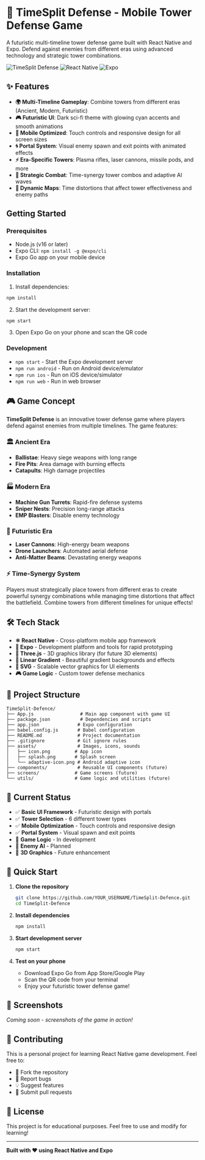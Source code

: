 # 🚀 TimeSplit Defense - Mobile Tower Defense Game

A futuristic multi-timeline tower defense game built with React Native and Expo. Defend against enemies from different eras using advanced technology and strategic tower combinations.

![TimeSplit Defense](https://img.shields.io/badge/Platform-Mobile-blue)
![React Native](https://img.shields.io/badge/React%20Native-0.72.6-61DAFB)
![Expo](https://img.shields.io/badge/Expo-49.0.0-000020)

## ✨ Features

- **🌍 Multi-Timeline Gameplay**: Combine towers from different eras (Ancient, Modern, Futuristic)
- **🎮 Futuristic UI**: Dark sci-fi theme with glowing cyan accents and smooth animations
- **📱 Mobile Optimized**: Touch controls and responsive design for all screen sizes
- **🌀 Portal System**: Visual enemy spawn and exit points with animated effects
- **⚡ Era-Specific Towers**: Plasma rifles, laser cannons, missile pods, and more
- **🎯 Strategic Combat**: Time-synergy tower combos and adaptive AI waves
- **🌌 Dynamic Maps**: Time distortions that affect tower effectiveness and enemy paths

## Getting Started

### Prerequisites

- Node.js (v16 or later)
- Expo CLI: `npm install -g @expo/cli`
- Expo Go app on your mobile device

### Installation

1. Install dependencies:
```bash
npm install
```

2. Start the development server:
```bash
npm start
```

3. Open Expo Go on your phone and scan the QR code

### Development

- `npm start` - Start the Expo development server
- `npm run android` - Run on Android device/emulator
- `npm run ios` - Run on iOS device/simulator
- `npm run web` - Run in web browser

## 🎮 Game Concept

**TimeSplit Defense** is an innovative tower defense game where players defend against enemies from multiple timelines. The game features:

### 🏛️ Ancient Era
- **Ballistae**: Heavy siege weapons with long range
- **Fire Pits**: Area damage with burning effects
- **Catapults**: High damage projectiles

### 🏭 Modern Era  
- **Machine Gun Turrets**: Rapid-fire defense systems
- **Sniper Nests**: Precision long-range attacks
- **EMP Blasters**: Disable enemy technology

### 🚀 Futuristic Era
- **Laser Cannons**: High-energy beam weapons
- **Drone Launchers**: Automated aerial defense
- **Anti-Matter Beams**: Devastating energy weapons

### ⚡ Time-Synergy System
Players must strategically place towers from different eras to create powerful synergy combinations while managing time distortions that affect the battlefield. Combine towers from different timelines for unique effects!

## 🛠️ Tech Stack

- **⚛️ React Native** - Cross-platform mobile app framework
- **📱 Expo** - Development platform and tools for rapid prototyping
- **🎨 Three.js** - 3D graphics library (for future 3D elements)
- **🌈 Linear Gradient** - Beautiful gradient backgrounds and effects
- **📐 SVG** - Scalable vector graphics for UI elements
- **🎮 Game Logic** - Custom tower defense mechanics

## 📁 Project Structure

```
TimeSplit-Defence/
├── App.js                 # Main app component with game UI
├── package.json           # Dependencies and scripts
├── app.json              # Expo configuration
├── babel.config.js       # Babel configuration
├── README.md             # Project documentation
├── .gitignore            # Git ignore rules
├── assets/               # Images, icons, sounds
│   ├── icon.png         # App icon
│   ├── splash.png       # Splash screen
│   └── adaptive-icon.png # Android adaptive icon
├── components/           # Reusable UI components (future)
├── screens/             # Game screens (future)
└── utils/               # Game logic and utilities (future)
```

## 🎯 Current Status

- ✅ **Basic UI Framework** - Futuristic design with portals
- ✅ **Tower Selection** - 6 different tower types
- ✅ **Mobile Optimization** - Touch controls and responsive design
- ✅ **Portal System** - Visual spawn and exit points
- 🔄 **Game Logic** - In development
- 🔄 **Enemy AI** - Planned
- 🔄 **3D Graphics** - Future enhancement

## 🚀 Quick Start

1. **Clone the repository**
   ```bash
   git clone https://github.com/YOUR_USERNAME/TimeSplit-Defence.git
   cd TimeSplit-Defence
   ```

2. **Install dependencies**
   ```bash
   npm install
   ```

3. **Start development server**
   ```bash
   npm start
   ```

4. **Test on your phone**
   - Download Expo Go from App Store/Google Play
   - Scan the QR code from your terminal
   - Enjoy your futuristic tower defense game!

## 📱 Screenshots

*Coming soon - screenshots of the game in action!*

## 🤝 Contributing

This is a personal project for learning React Native game development. Feel free to:
- 🍴 Fork the repository
- 🐛 Report bugs
- 💡 Suggest features
- 🔧 Submit pull requests

## 📄 License

This project is for educational purposes. Feel free to use and modify for learning!

---

**Built with ❤️ using React Native and Expo**

